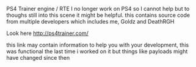 PS4 Trainer engine / RTE I no longer work on PS4 so I cannot help but to thoughs still into this scene it might be helpful. this contains source code from multiple developers which includes me, Goldz and DeathRGH

Look here
http://ps4trainer.com/

this link may contain information to help you with your development, this was functional the last time i worked on it but things like payloads might have changed since then
